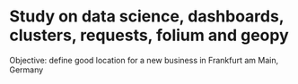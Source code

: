 # Study on data science, dashboards, clusters, requests, folium and geopy

Objective: define good location for a new business in Frankfurt am Main, Germany
